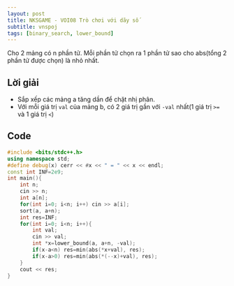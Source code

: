 ```yaml
---
layout: post
title: NKSGAME - VOI08 Trò chơi với dãy số
subtitle: vnspoj
tags: [binary_search, lower_bound]
---
```

Cho 2 mảng có n phần tử. Mỗi phần tử chọn ra 1 phần tử sao cho abs(tổng 2 phần tử được chọn) là nhỏ nhất.

## Lời giải
- Sắp xếp các mảng a tăng dần để chặt nhị phân.
- Với mỗi giá trị `val` của mảng b, có 2 giá trị gần với `-val` nhất(1 giá trị `>=` và 1 giá trị `<`)

## Code
```cpp
#include <bits/stdc++.h>
using namespace std;
#define debug(x) cerr << #x << " = " << x << endl;
const int INF=2e9;
int main(){
	int n;
	cin >> n;
	int a[n];
	for(int i=0; i<n; i++) cin >> a[i];
	sort(a, a+n);
	int res=INF;
	for(int i=0; i<n; i++){
		int val;
		cin >> val;
		int *x=lower_bound(a, a+n, -val);
		if(x-a<n) res=min(abs(*x+val), res);
		if(x-a>0) res=min(abs(*(--x)+val), res);
	}
	cout << res;
} 
```
